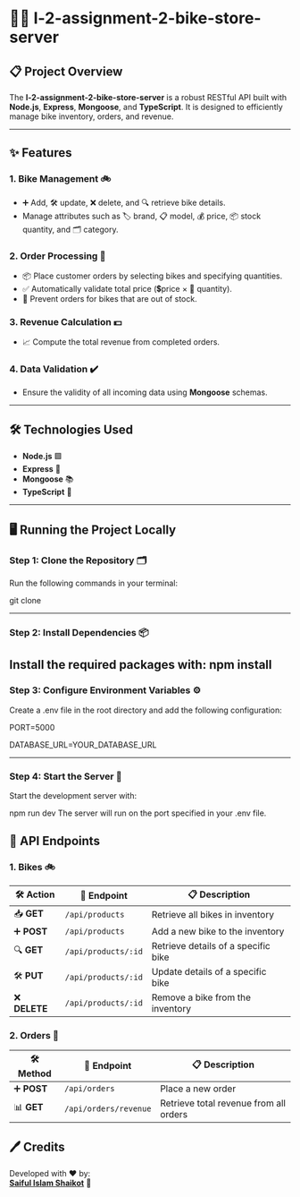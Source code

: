 # 🚴‍♂️ l-2-assignment-2-bike-store-server

## 📋 Project Overview

The **l-2-assignment-2-bike-store-server** is a robust RESTful API built with  **Node.js**, **Express**, **Mongoose**, and **TypeScript**. It is designed to efficiently manage bike inventory, orders, and revenue.

---

## ✨ Features

### 1. **Bike Management** 🚲
- ➕ Add, 🛠️ update, ❌ delete, and 🔍 retrieve bike details.
- Manage attributes such as 🏷️ brand, 📋 model, 💰 price, 📦 stock quantity, and 🗂️ category.

### 2. **Order Processing** 🛒
- 📦 Place customer orders by selecting bikes and specifying quantities.
- ✅ Automatically validate total price (💲price × 🔢 quantity).
- 🚫 Prevent orders for bikes that are out of stock.

### 3. **Revenue Calculation** 💵
- 📈 Compute the total revenue from completed orders.

### 4. **Data Validation** ✔️
- Ensure the validity of all incoming data using **Mongoose** schemas.

---

## 🛠️ Technologies Used
- **Node.js** 🟩
- **Express** 🚀
- **Mongoose** 📚
- **TypeScript** 📝

---

## 🖥️ Running the Project Locally

### Step 1: Clone the Repository 🗂️
Run the following commands in your terminal:

git clone <repository-url>


---
### Step 2: Install Dependencies 📦
Install the required packages with:
npm install
---

### Step 3: Configure Environment Variables ⚙️
Create a .env file in the root directory and add the following configuration:


PORT=5000

DATABASE_URL=YOUR_DATABASE_URL

---
### Step 4: Start the Server 🚀
Start the development server with:

npm run dev
The server will run on the port specified in your .env file.


## 📡 API Endpoints

### 1. **Bikes** 🚲

| 🛠️ Action        | 📍 Endpoint          | 📋 Description                           |
|-------------------|---------------------|------------------------------------------|
| 📥 **GET**       | `/api/products`     | Retrieve all bikes in inventory          |
| ➕ **POST**      | `/api/products`     | Add a new bike to the inventory          |
| 🔍 **GET**       | `/api/products/:id` | Retrieve details of a specific bike      |
| 🛠️ **PUT**       | `/api/products/:id` | Update details of a specific bike        |
| ❌ **DELETE**    | `/api/products/:id` | Remove a bike from the inventory         |

### 2. **Orders** 🛒

| 🛠️ Method   | 📍 Endpoint          | 📋 Description                           |
|-------------|---------------------|------------------------------------------|
| ➕ **POST** | `/api/orders`       | Place a new order                        |
| 📊 **GET**  | `/api/orders/revenue` | Retrieve total revenue from all orders   |



## 🖊️ **Credits**

Developed with ❤️ by:  
**[Saiful Islam Shaikot](#)** 🎉
